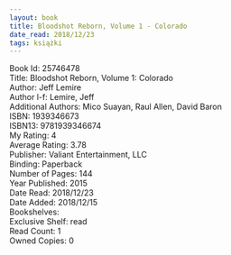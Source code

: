 ```yaml
---
layout: book
title: Bloodshot Reborn, Volume 1 - Colorado
date_read: 2018/12/23
tags: książki
---
```


Book Id: 25746478<br />
Title: Bloodshot Reborn, Volume 1: Colorado<br />
Author: Jeff Lemire<br />
Author l-f: Lemire, Jeff<br />
Additional Authors: Mico Suayan, Raul Allen, David Baron<br />
ISBN: 1939346673<br />
ISBN13: 9781939346674<br />
My Rating: 4<br />
Average Rating: 3.78<br />
Publisher: Valiant Entertainment, LLC<br />
Binding: Paperback<br />
Number of Pages: 144<br />
Year Published: 2015<br />
Date Read: 2018/12/23<br />
Date Added: 2018/12/15<br />
Bookshelves: <br />
Exclusive Shelf: read<br />
Read Count: 1<br />
Owned Copies: 0<br />


